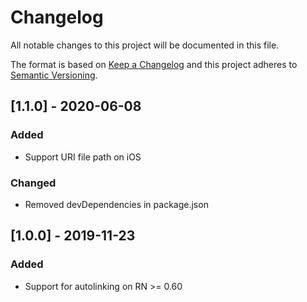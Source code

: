 # Changelog
All notable changes to this project will be documented in this file.

The format is based on [Keep a Changelog](http://keepachangelog.com/en/1.0.0/)
and this project adheres to [Semantic Versioning](http://semver.org/spec/v2.0.0.html).




## [1.1.0] - 2020-06-08
### Added
- Support URI file path on iOS
### Changed
- Removed devDependencies in package.json

## [1.0.0] - 2019-11-23
### Added
- Support for autolinking on RN >= 0.60
